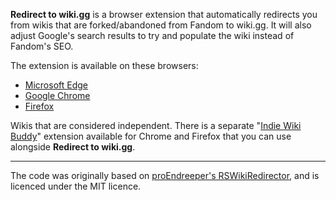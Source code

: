 **Redirect to wiki.gg** is a browser extension that automatically redirects you from wikis that are forked/abandoned from Fandom to wiki.gg. It will also adjust Google's search results to try and populate the wiki instead of Fandom's SEO.

The extension is available on these browsers:
- [Microsoft Edge](https://microsoftedge.microsoft.com/addons/detail/redirect-to-wikigg/oecpcjdcedociegkjmlcepigjaenkenj)
- [Google Chrome](https://chrome.google.com/webstore/detail/redirect-to-wikigg/cngoemokfjekjkmajenlaokhnmmiinca)
- [Firefox](https://addons.mozilla.org/en-US/firefox/addon/redirect-to-wiki-gg/)


Wikis that are considered independent. There is a separate "[Indie Wiki Buddy](https://github.com/KevinPayravi/indie-wiki-buddy)" extension available for Chrome and Firefox that you can use alongside **Redirect to wiki.gg**.

------

The code was originally based on [proEndreeper's RSWikiRedirector](https://github.com/proEndreeper/RSWikiRedirector), and is licenced under the MIT licence.
